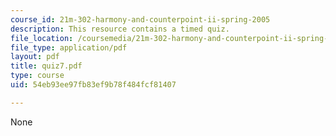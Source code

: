 ```yaml
---
course_id: 21m-302-harmony-and-counterpoint-ii-spring-2005
description: This resource contains a timed quiz.
file_location: /coursemedia/21m-302-harmony-and-counterpoint-ii-spring-2005/54eb93ee97fb83ef9b78f484fcf81407_quiz7.pdf
file_type: application/pdf
layout: pdf
title: quiz7.pdf
type: course
uid: 54eb93ee97fb83ef9b78f484fcf81407

---
```

None
